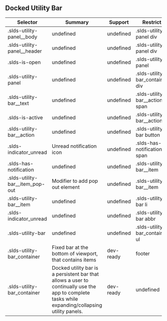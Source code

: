 

## Docked Utility Bar

| Selector | Summary | Support | Restrict | Variant |
|-------|-------|-------|-------|-------|
| .slds-utility-panel__body | undefined | undefined | .slds-utility-panel div | undefined |
| .slds-utility-panel__header | undefined | undefined | .slds-utility-panel div | undefined |
| .slds-is-open | undefined | undefined | .slds-utility-panel | undefined |
| .slds-utility-panel | undefined | undefined | .slds-utility-bar_container div | undefined |
| .slds-utility-bar__text | undefined | undefined | .slds-utility-bar__action > span | undefined |
| .slds-is-active | undefined | undefined | .slds-utility-bar__action | undefined |
| .slds-utility-bar__action | undefined | undefined | .slds-utility-bar button | undefined |
| .slds-indicator_unread | Unread notification icon | undefined | .slds-has-notification span | undefined |
| .slds-has-notification | undefined | undefined | .slds-utility-bar__item | undefined |
| .slds-utility-bar__item_pop-out | Modifier to add pop out element | undefined | .slds-utility-bar__item | undefined |
| .slds-utility-bar__item | undefined | undefined | .slds-utility-bar li | undefined |
| .slds-indicator_unread | undefined | undefined | .slds-utility-bar abbr | undefined |
| .slds-utility-bar | undefined | undefined | .slds-utility-bar_container ul | undefined |
| .slds-utility-bar_container | Fixed bar at the bottom of viewport, that contains items | dev-ready | footer | true |
| .slds-utility-bar_container | Docked utility bar is a persistent bar that allows a user to continually use the app to complete tasks while expanding/collapsing utility panels. | dev-ready | undefined | undefined |